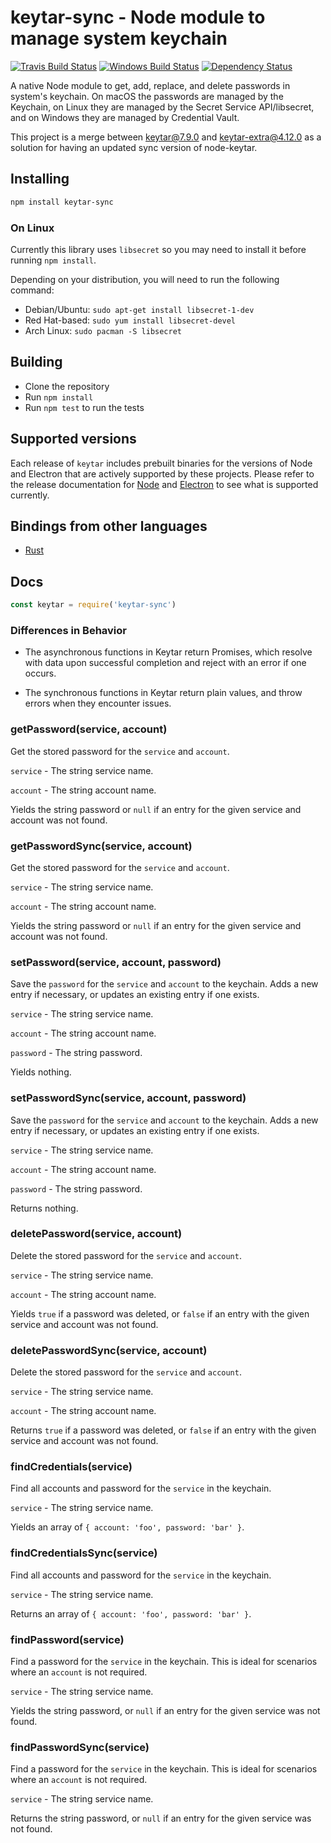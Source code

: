 # keytar-sync - Node module to manage system keychain

[![Travis Build Status](https://travis-ci.org/atom/node-keytar.svg?branch=master)](https://travis-ci.org/atom/node-keytar)
[![Windows Build Status](https://ci.appveyor.com/api/projects/status/github/atom/node-keytar?svg=true)](https://ci.appveyor.com/project/Atom/node-keytar)
[![Dependency Status](https://david-dm.org/atom/node-keytar.svg)](https://david-dm.org/atom/node-keytar)

A native Node module to get, add, replace, and delete passwords in system's keychain. On macOS the passwords are managed by the Keychain, on Linux they are managed by the Secret Service API/libsecret, and on Windows they are managed by Credential Vault.

This project is a merge between keytar@7.9.0 and keytar-extra@4.12.0 as a solution for having an updated sync version of node-keytar.

## Installing

```sh
npm install keytar-sync
```

### On Linux

Currently this library uses `libsecret` so you may need to install it before running `npm install`.

Depending on your distribution, you will need to run the following command:

* Debian/Ubuntu: `sudo apt-get install libsecret-1-dev`
* Red Hat-based: `sudo yum install libsecret-devel`
* Arch Linux: `sudo pacman -S libsecret`

## Building

  * Clone the repository
  * Run `npm install`
  * Run `npm test` to run the tests

## Supported versions

Each release of `keytar` includes prebuilt binaries for the versions of Node and Electron that are actively supported by these projects. Please refer to the release documentation for [Node](https://github.com/nodejs/Release) and [Electron](https://electronjs.org/docs/tutorial/support) to see what is supported currently.

## Bindings from other languages

- [Rust](https://crates.io/crates/keytar)

## Docs

```javascript
const keytar = require('keytar-sync')
```
### Differences in Behavior

- The asynchronous functions in Keytar return Promises, which resolve with data upon successful completion and reject with an error if one occurs.

- The synchronous functions in Keytar return plain values, and throw errors when they encounter issues.

### getPassword(service, account)

Get the stored password for the `service` and `account`.

`service` - The string service name.

`account` - The string account name.

Yields the string password or `null` if an entry for the given service and account was not found.

### getPasswordSync(service, account)

Get the stored password for the `service` and `account`.

`service` - The string service name.

`account` - The string account name.

Yields the string password or `null` if an entry for the given service and account was not found.

### setPassword(service, account, password)

Save the `password` for the `service` and `account` to the keychain. Adds a new entry if necessary, or updates an existing entry if one exists.

`service` - The string service name.

`account` - The string account name.

`password` - The string password.

Yields nothing.

### setPasswordSync(service, account, password)

Save the `password` for the `service` and `account` to the keychain. Adds a new entry if necessary, or updates an existing entry if one exists.

`service` - The string service name.

`account` - The string account name.

`password` - The string password.

Returns nothing.

### deletePassword(service, account)

Delete the stored password for the `service` and `account`.

`service` - The string service name.

`account` - The string account name.

Yields `true` if a password was deleted, or `false` if an entry with the given service and account was not found.

### deletePasswordSync(service, account)

Delete the stored password for the `service` and `account`.

`service` - The string service name.

`account` - The string account name.

Returns `true` if a password was deleted, or `false` if an entry with the given service and account was not found.

### findCredentials(service)

Find all accounts and password for the `service` in the keychain.

`service` - The string service name.

Yields an array of `{ account: 'foo', password: 'bar' }`.

### findCredentialsSync(service)

Find all accounts and password for the `service` in the keychain.

`service` - The string service name.

Returns an array of `{ account: 'foo', password: 'bar' }`.

### findPassword(service)

Find a password for the `service` in the keychain. This is ideal for scenarios where an `account` is not required.

`service` - The string service name.

Yields the string password, or `null` if an entry for the given service was not found.

### findPasswordSync(service)

Find a password for the `service` in the keychain. This is ideal for scenarios where an `account` is not required.

`service` - The string service name.

Returns the string password, or `null` if an entry for the given service was not found.
